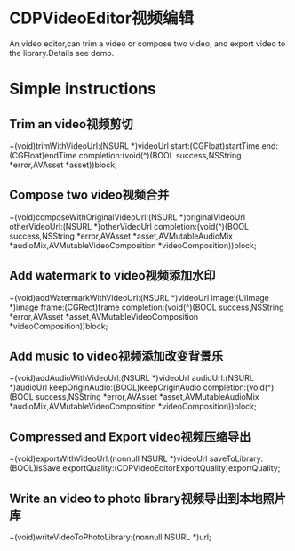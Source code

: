 # CDPVideoEditor视频编辑
An video editor,can trim a video or compose two video, and export video to the library.Details see demo.

# Simple instructions

## Trim an video视频剪切
+(void)trimWithVideoUrl:(NSURL *)videoUrl start:(CGFloat)startTime end:(CGFloat)endTime completion:(void(^)(BOOL success,NSString *error,AVAsset *asset))block;

## Compose two video视频合并
+(void)composeWithOriginalVideoUrl:(NSURL *)originalVideoUrl otherVideoUrl:(NSURL *)otherVideoUrl completion:(void(^)(BOOL success,NSString *error,AVAsset *asset,AVMutableAudioMix *audioMix,AVMutableVideoComposition *videoComposition))block;

## Add watermark to video视频添加水印
+(void)addWatermarkWithVideoUrl:(NSURL *)videoUrl image:(UIImage *)image frame:(CGRect)frame completion:(void(^)(BOOL success,NSString *error,AVAsset *asset,AVMutableVideoComposition *videoComposition))block;

## Add music to video视频添加改变背景乐
+(void)addAudioWithVideoUrl:(NSURL *)videoUrl audioUrl:(NSURL *)audioUrl keepOriginAudio:(BOOL)keepOriginAudio completion:(void(^)(BOOL success,NSString *error,AVAsset *asset,AVMutableAudioMix *audioMix,AVMutableVideoComposition *videoComposition))block;

## Compressed and Export video视频压缩导出
+(void)exportWithVideoUrl:(nonnull NSURL *)videoUrl saveToLibrary:(BOOL)isSave exportQuality:(CDPVideoEditorExportQuality)exportQuality;

## Write an video to photo library视频导出到本地照片库
+(void)writeVideoToPhotoLibrary:(nonnull NSURL *)url;
